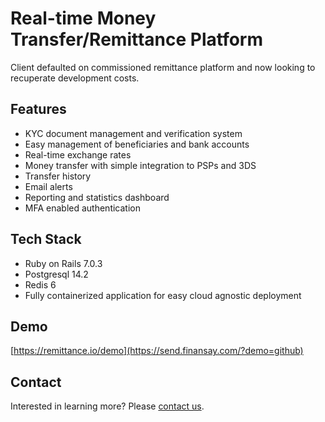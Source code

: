 # Real-time Money Transfer/Remittance Platform 

Client defaulted on commissioned remittance platform and now looking to recuperate development costs.

## Features

- KYC document management and verification system
- Easy management of beneficiaries and bank accounts
- Real-time exchange rates
- Money transfer with simple integration to PSPs and 3DS
- Transfer history
- Email alerts
- Reporting and statistics dashboard
- MFA enabled authentication

## Tech Stack

- Ruby on Rails 7.0.3
- Postgresql 14.2
- Redis 6
- Fully containerized application for easy cloud agnostic deployment 


## Demo

[https://remittance.io/demo](https://send.finansay.com/?demo=github)


## Contact

Interested in learning more? Please [contact us](sales@elasticteams.io).